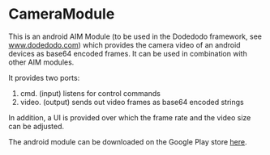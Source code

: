 # CameraModule

This is an android AIM Module (to be used in the Dodedodo framework, see www.dodedodo.com) which provides the camera video of an android devices as base64 encoded frames. It can be used in combination with other AIM modules.

It provides two ports:

1. cmd. (input) listens for control commands
2. video. (output) sends out video frames as base64 encoded strings

In addition, a UI is provided over which the frame rate and the video size can be adjusted.

The android module can be downloaded on the Google Play store [here]().
